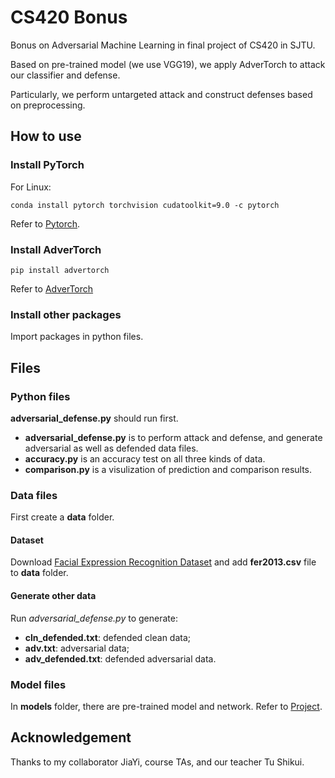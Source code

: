 # CS420 Bonus
Bonus on Adversarial Machine Learning in final project of CS420 in SJTU.

Based on pre-trained model (we use VGG19), we apply AdverTorch to attack our classifier and defense.

Particularly, we perform untargeted attack and construct defenses based on preprocessing.

## How to use
### Install PyTorch
For Linux:
```
conda install pytorch torchvision cudatoolkit=9.0 -c pytorch
```
Refer to [Pytorch](https://pytorch.org/).

### Install AdverTorch
```
pip install advertorch
```
Refer to [AdverTorch](https://github.com/BorealisAI/advertorch.git)

### Install other packages
Import packages in python files.

## Files
### Python files
**adversarial_defense.py** should run first.
* **adversarial_defense.py** is to perform attack and defense, and generate adversarial as well as defended data files.
* **accuracy.py** is an accuracy test on all three kinds of data.
* **comparison.py** is a visulization of prediction and comparison results.

### Data files
First create a **data** folder.

#### Dataset
Download [Facial Expression Recognition Dataset](https://www.kaggle.com/c/challenges-in-representation-learning-facial-expression-recognition-challenge) and add **fer2013.csv** file to **data** folder.

#### Generate other data
Run *adversarial_defense.py* to generate:
* **cln_defended.txt**: defended clean data;
* **adv.txt**: adversarial data;
* **adv_defended.txt**: defended adversarial data.

### Model files
In **models** folder, there are pre-trained model and network. Refer to [Project](https://github.com/liuyuxiang512/Facial-Expression-Recognition).

## Acknowledgement
Thanks to my collaborator JiaYi, course TAs, and our teacher Tu Shikui.
